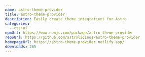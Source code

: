 ```yaml
---
name: astro-theme-provider
title: astro-theme-provider
description: Easily create theme integrations for Astro
categories:
  - css+ui
npmUrl: https://www.npmjs.com/package/astro-theme-provider
repoUrl: https://github.com/astrolicious/astro-theme-provider
homepageUrl: https://astro-theme-provider.netlify.app/
downloads: 265
---
```

